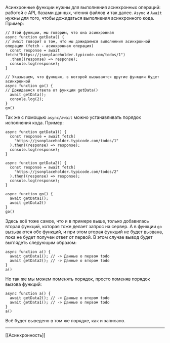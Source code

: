 Асинхронные функции нужны для выполнения асинхронных операций: работой с API, базами данных, чтения файлов и так далее.
`Async` и `Await` нужны для того, чтобы дожидаться выполнения асинхронного кода. 
Пример:
```
// Этой функции, мы говорим, что она асинхронная
async function getData() {
// await говорит о том, что мы дожидаемся выполнения асинхронной операции (fetch - асинхронная операция)
  const response = await fetch("https://jsonplaceholder.typicode.com/todos/1")
  .then((response) => response);
  console.log(response);
}

// Указываем, что функция, в которой вызываются другие функции будет асинхронной
async function go() {
// Дожидаемся ответа от функции getData()
  await getData();
  console.log(2);
}
go() 
```

Так же с помощью `async/await` можно устанавливать порядок исполнения кода.
Пример:
```
async function getData1() {
  const response = await fetch(
    "https://jsonplaceholder.typicode.com/todos/1"
  ).then((response) => response);
  console.log(response);
}

async function getData2() {
  const response = await fetch(
    "https://jsonplaceholder.typicode.com/todos/2"
  ).then((response) => response);
  console.log(response);
}

async function go() {
  await getData1();
  await getData2()
}
go()
```

Здесь всё тоже самое, что и в примере выше, только добавилась вторая функций, которая тоже делает запрос на сервер. А в функции `go` вызываются обе функций, и при этом вторая функций не будет вызвана, пока не будет получен ответ от первой.
В этом случае вывод будет выглядеть следующим образом:
```
async function a() {
  await getData1(); // -> Данные о первом todo
  await getData2(); // -> Данные о втором todo
}
a()
```

Но так же мы можем поменять порядок, просто поменяв порядок вызова функций:
```
async function a() {
  await getData2(); // -> Данные о втором todo
  await getData1(); // -> Данные о первом todo
}
a()
```

Всё будет выведено в том же порядке, как и записано.

---
[[Асинхронность]]